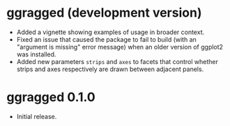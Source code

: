 # ggragged (development version)

* Added a vignette showing examples of usage in broader context.
* Fixed an issue that caused the package to fail to build (with an "argument is
  missing" error message) when an older version of ggplot2 was installed.
* Added new parameters `strips` and `axes` to facets that control whether strips
  and axes respectively are drawn between adjacent panels.

# ggragged 0.1.0

* Initial release.
